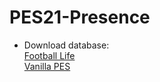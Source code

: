 # PES21-Presence

- Download database:<br>
  <a href=https://github.com/odeyity/PES21-Presence/tree/main/data-jsons/Football%20Life>Football Life</a><br>
  <a href=https://github.com/odeyity/PES21-Presence/tree/main/data-jsons/Vanilla%20PES>Vanilla PES</a>
